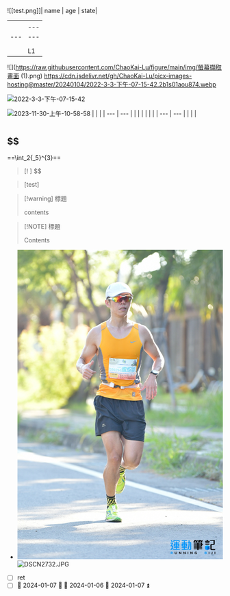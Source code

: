 ![[test.png]]| name | age | state|

| | |
| --- | --- |
|  |  |
|     | --- | --- | ---  |
| --- | --- | --- | ---- |
|     |     |     |      |
|     |     |     |      |
|     | L1  | 29  | blue |
![](https://raw.githubusercontent.com/ChaoKai-Lu/figure/main/img/螢幕擷取畫面 (1).png)
https://cdn.jsdelivr.net/gh/ChaoKai-Lu/picx-images-hosting@master/20240104/2022-3-3-下午-07-15-42.2b1s01aou874.webp

![2022-3-3-下午-07-15-42](https://cdn.jsdelivr.net/gh/ChaoKai-Lu/picx-images-hosting@master/20240104/2022-3-3-下午-07-15-42.2b1s01aou874.webp)

![2023-11-30-上午-10-58-58](https://cdn.jsdelivr.net/gh/ChaoKai-Lu/picx-images-hosting@master/20240104/2023-11-30-上午-10-58-58.3o5i2opty6q0.webp)
| | |
| --- | --- |
|  |  |
| | |
| --- | --- |
|  |  |

|  |  |  |
| ---- | ---- | ---- |
$$
---
 ==\int_2{_5}^{3}==

> [!
]
> $$

> [test]

> [!warning] 標題
> 
> contents
> 


> [!NOTE] 標題
> 
> Contents

- ![2048_7A1DDA5C-2070-C62D-7D9A-FB078D8F3926.jpg](https://raw.githubusercontent.com/ChaoKai-Lu/figure/main/img/202401061136630.jpg)
![DSCN2732.JPG](https://raw.githubusercontent.com/ChaoKai-Lu/figure/main/img/202401061238061.JPG)
- [ ] ret
- [ ] 📅 2024-01-07 🔽 🛫 2024-01-06 📅 2024-01-07 ⏫ 